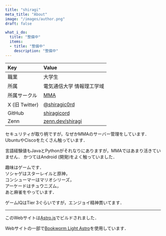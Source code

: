 ```yaml
---
title: "shiragi"
meta_title: "About"
image: "/images/author.png"
draft: false

what_i_do:
  title: "整備中"
  items:
  - title: "整備中"
    description: "整備中"
---
```

| Key | Value |
| :-- | :---------- |
| 職業  | 大学生 |
| 所属  | 電気通信大学 情報理工学域 |
| 所属サークル | [MMA](https://mma.club.uec.ac.jp/) |
| X (旧 Twitter) | [@shiragic0rd](https://x.com/shiragic0rd) |
| GitHub | [shiragicord](https://github.com/shiragicord) |
| Zenn | [zenn.dev/shiragi](https://zenn.dev/shiragi) |

セキュリティが取り柄ですが，なぜかMMAのサーバー管理をしています．
UbuntuやCiscoをたくさん触っています．

言語経験値もJavaとPythonがそれなりにありますが，MMAではあまり活きていません．
かつてはAndroid (開発)をよく触っていました．

趣味はゲームです．\
ソシャゲはスターレイルと原神，\
コンシューマーはマリオシリーズ，\
アーケードはチュウニズム，\
あと麻雀をやっています．

ゲームIQはTier 3ぐらいですが，エンジョイ精神貫いてます．

---

このWebサイトは[Astro.js](https://astro.build/)でビルドされました．

Webサイトの一部で[Bookworm Light Astro](https://github.com/themefisher/bookworm-light-astro)を使用しています．